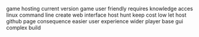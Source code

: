 game hosting current version game user friendly requires knowledge acces linux command line create web interface host hunt keep cost low let host github page consequence easier user experience wider player base gui complex build